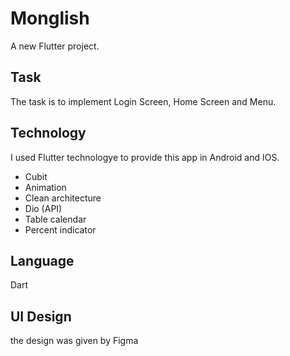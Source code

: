 # Monglish

A new Flutter project.

## Task
The task is to implement Login Screen, Home Screen and Menu.

## Technology
I used Flutter technologye to provide this app in Android and IOS.<br />
- Cubit <br />
- Animation <br />
- Clean architecture <br />
- Dio (API) <br />
- Table calendar <br />
- Percent indicator <br />

## Language 
Dart

## UI Design
the design was given by Figma 
